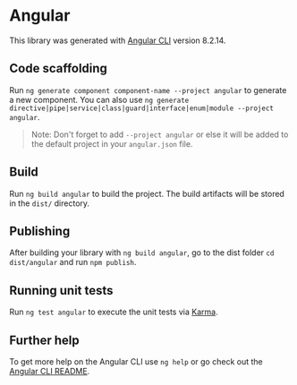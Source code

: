 # Angular

This library was generated with [Angular CLI](https://github.com/angular/angular-cli) version 8.2.14.

## Code scaffolding

Run `ng generate component component-name --project angular` to generate a new component. You can also use `ng generate directive|pipe|service|class|guard|interface|enum|module --project angular`.
> Note: Don't forget to add `--project angular` or else it will be added to the default project in your `angular.json` file. 

## Build

Run `ng build angular` to build the project. The build artifacts will be stored in the `dist/` directory.

## Publishing

After building your library with `ng build angular`, go to the dist folder `cd dist/angular` and run `npm publish`.

## Running unit tests

Run `ng test angular` to execute the unit tests via [Karma](https://karma-runner.github.io).

## Further help

To get more help on the Angular CLI use `ng help` or go check out the [Angular CLI README](https://github.com/angular/angular-cli/blob/master/README.md).
